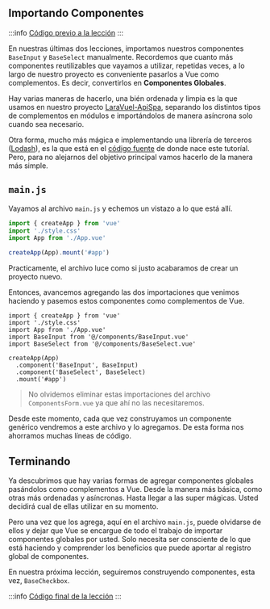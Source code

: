 ## Importando Componentes

:::info
[Código previo a la lección](https://github.com/CaribesTIC/vue-forms-app/tree/l4-start)
:::

En nuestras últimas dos lecciones, importamos nuestros componentes `BaseInput` y `BaseSelect` manualmente. Recordemos que cuanto más componentes  reutilizables que vayamos a utilizar, repetidas veces, a lo largo de nuestro proyecto es conveniente pasarlos a Vue como complementos. Es decir, convertirlos en **Componentes Globales**.

Hay varias maneras de hacerlo, una bién ordenada y limpia es la que usamos en nuestro proyecto [LaraVuel-ApiSpa](https://caribestic.github.io/laravuel-apispa/vue/vue-global-plugins.html), separando los distintos tipos de complementos en módulos e importándolos de manera asíncrona solo cuando sea necesario.

Otra forma, mucho más mágica e implementando una librería de terceros ([Lodash](https://lodash.com/)), es la que está en el [código fuente](https://github.com/Code-Pop/Vue-3-Forms/blob/master/src/main.js) de donde nace este tutoríal. Pero, para no alejarnos del objetivo principal vamos hacerlo de la manera más simple.

## `main.js`

Vayamos al archivo `main.js` y echemos un vistazo a lo que está allí.

```js
import { createApp } from 'vue'
import './style.css'
import App from './App.vue'

createApp(App).mount('#app')
```
Practicamente, el archivo luce como si justo acabaramos de crear un proyecto nuevo.

Entonces, avancemos agregando las dos importaciones que venimos haciendo y pasemos estos componentes como complementos de Vue. 

```js{4,5,8,9}
import { createApp } from 'vue'
import './style.css'
import App from './App.vue'
import BaseInput from '@/components/BaseInput.vue'
import BaseSelect from '@/components/BaseSelect.vue'

createApp(App)
  .component('BaseInput', BaseInput)
  .component('BaseSelect', BaseSelect)  
  .mount('#app')
```
>No olvidemos eliminar estas importaciones del archivo `ComponentsForm.vue` ya que ahí no las necesitaremos.

Desde este momento, cada que vez construyamos un componente genérico vendremos a este archivo y lo agregamos. De esta forma nos ahorramos muchas líneas de código.

## Terminando

Ya descubrimos que hay varias formas de agregar componentes globales pasándolos como complementos a Vue. Desde la manera más básica, como otras más ordenadas y asíncronas. Hasta llegar a las super mágicas. Usted decidirá cual de ellas utilizar en su momento.

Pero una vez que los agrega, aquí en el archivo `main.js`, puede olvidarse de ellos y dejar que Vue se encargue de todo el trabajo de importar componentes globales por usted. Solo necesita ser consciente de lo que está haciendo y comprender los beneficios que puede aportar al registro global de componentes.

En nuestra próxima lección, seguiremos construyendo componentes, esta vez, `BaseCheckbox`.

:::info
[Código final de la lección](https://github.com/CaribesTIC/vue-forms-app/tree/l4-end)
:::
